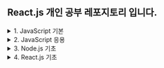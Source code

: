 ## React.js 개인 공부 레포지토리 입니다.

<details>
<summary>1. JavaScript 기본</summary>

- JavaScrip 변수: 자바스크립트는 동적 타입 언어로 변수들이 실행 시간에 그 타입이 결정되고 변경될 수 있다.

- var VS let
  - var는 함수 레벨 스코프를 가지며, 동일한 스코프 내에서 재선언할 수 있다.
  - let은 블록 레벨 스코프를 가지며, let은 var와 달리 동일한 스코프 내에서 재선언할 수 없다.

<br>

- Primitive Type
  - 단일 값만 가질 수 있는 데이터 타입
  - Number, String, Boolean, Null, Undefined

<br>

- Non-Primitive Type
  - 한 번에 여러 값을 가질 수 있는 데이터 타입
  - Object, Array, Function

<br>

- 백틱(``)
  - JavaScript에서 문자열을 정의하는 방법 중 하나로, 문자열 내에서 변수나 표현식을 ${}로 감싸서 직접 삽입할 수 있다. (Template Literal)

<br>

- 형변환
  - JavaScript 엔진은 필요에 따라 자동으로 형변환을 수행한다.
    예를 들어, 숫자와 문자열을 함께 사용할 때 자동 형변환이 일어난다.
  - parseInt, parseFloat, Number 등의 함수를 사용하여 명시적인 형변환을 할 수 있다.

<br>

- 비교 연산자
  - ==, !=: 두 변수의 값만 비교하고 타입은 무시
  - ===, !==: 값과 함께 타입까지 엄격하게 비교

<br>

- null 병합 연산자: 첫 번째 피연산자가 null 또는 undefined인 경우 두 번째 피연산자를 반환

<br>

- 함수 선언식 VS 함수 표현식
  - 함수 선언식(Function Declaration): function 키워드를 사용하여 함수를 선언하는 방법
    - 호이스팅(Hoisting): 정의된 함수는 스크립트가 실행되기 전에 처리되어, 함수를 선언하기 전에도 호출할 수 있다는 것을 의미
  - 함수 표현식(Function Expression): 함수를 변수에 할당하는 방법
    - 함수 표현식은 호이스팅이 발생하지 않으므로, 선언하기 전에 함수를 호출하면 오류가 발생할 수 있다.

<br>

- 화살표 함수: function 키워드 대신 화살표(=>)를 사용하여 함수를 정의
  - 화살표 함수는 자체적인 this 바인딩을 생성하지 않으며, 자신이 선언된 시점의 상위 스코프의 this 값을 "상속" 받는다.
    ```javascript
    function Timer() {
      this.seconds = 0;
      setInterval(() => {
        this.seconds++; // 여기서의 `this`는 Timer 객체를 가리킴
      }, 1000);
    }
    ```

<br>

- 콜백 함수: 다른 함수에 인자로 전달되는 함수를 의미

  - 아래 코드에서 greeting 함수는 processUserInput 함수에 콜백 함수로 전달되어, 사용자가 이름을 입력하면 greeting 콜백 함수가 호출되어 사용자에게 인사를 한다.

    ```javascript
    function greeting(name) {
      console.log("Hello " + name);
    }

    function processUserInput(callback) {
      var name = prompt("Please enter your name.");
      callback(name);
    }

    processUserInput(greeting);
    ```

<br>

- 객체 생성 방식
  - 생성자 방식: new 키워드와 함께 생성자 함수를 사용하여 객체를 생성
    - 예: let obj = new Object();
  - 객체 리터럴 방식: 중괄호 {}를 사용하여 객체를 직접 선언
    - 예: let obj = {};

<br>

- 객체 프로퍼티: 객체에는 프로퍼티(멤버, 메서드 등)가 포함될 수 있다.
  - 점 표기법: person.name 처럼 점(.)을 사용해 접근
  - 괄호 표기법: person["name"]처럼 괄호와 문자열 키를 사용해 접근
    - 점 표기법을 사용할 때는 프로퍼티의 이름이 코드를 작성하는 시점에 이미 알려져 있어야 하지만, 괄호 표기법을 사용하면 프로퍼티의 이름이 동적으로 결정될 수 있다.

<br>

- const로 선언된 객체는 재할당은 불가능하지만, 객체 내부의 프로퍼티는 수정할 수 있다.
  - const가 변수에 대한 참조 자체의 불변성을 의미하지만, 참조된 객체의 내용은 불변하지 않기 때문
  - 예: const person = { name: "John" }; person.name = "Dave";

<br>

- this 키워드: 객체의 메소드 내에서, this는 현재 객체를 가리킨다.

<br>

- 배열 메서드 정리 [Click](/JavaScript%20기본/JavaScript_Array_Methods_README.md)
</details>

<details>
<summary>2. JavaScript 응용</summary>

- Falsy 값: JavaScript에서 다음 값들은 false로 간주된다.

  - `false`
  - `0`
  - `''` (빈 문자열)
  - `null`
  - `undefined`
  - `NaN` (숫자가 아님)

- Truthy 값: JavaScript에서 다른 모든 값들은 truthy로 간주된다.

  - `true`
  - `0`이 아닌 숫자들
  - 비어있지 않은 문자열
  - 객체
  - 배열
  - 함수

- 단락 회로 평가(Short-circuit evaluation): 논리 연산자를 사용할 때 일부 표현식의 결과에 따라 나머지 표현식의 평가를 건너뛰는 방법

  - && 연산자: 첫 번째 피연산자가 거짓으로 평가되면 두 번째 피연산자를 평가하지 않는다.
  - || 연산자: 첫 번째 피연산자가 참으로 평가되면 두 번째 피연산자를 평가하지 않는다.
  - 조건부 실행을 구현하거나 기본값을 설정하는 등 다양한 상황에서 유용하게 사용될 수 있다. 예를 들어, let result = value || "default"; 코드에서 value가 참으로 평가되면 result는 value의 값이 되고, value가 거짓으로 평가되면 result는 "default"가 된다.

- 비 구조화 할당: 배열이나 객체의 속성을 해체하여 그 값을 개별 변수에 할당하는 것을 의미

  1. 배열 비 구조화 할당: 배열의 각 요소를 개별 변수에 할당

  ```javascript
  let [a, b] = [1, 2];
  ```

  2. 객체 비 구조화 할당: 객체의 각 속성을 개별 변수에 할당하며, Key 값을 통해 접근

  ```javascript
  let { name, age } = { name: "John", age: 30 };
  ```

- Spread 연산자: ... (세 개의 점)으로 표시되며, 배열, 객체 등을 요소 단위로 "펼쳐"서 사용할 수 있게 해주는 연산자

  ```javascript
  let arr1 = [1, 2, 3];
  let arr2 = [...arr1, 4, 5]; // [1, 2, 3, 4, 5]
  ```

- 자바스크립트는 싱글 스레드 기반 언어로, 한 번에 하나의 작업만 처리한다.

  - 동기 방식 처리 (블로킹 방식): 코드가 순차적으로 실행되며, 한 작업이 완료될 때까지 다음 작업은 대기한다.<br>
    Head-of-Line (HOL) 블로킹으로 이어져 성능 저하를 초래할 수 있다.
  - 논 블로킹 작업의 필요성: 싱글 스레드 모델에서 긴 작업이나 I/O 작업으로 인한 블로킹은 전체 시스템의 성능 저하를 일으킬 수 있다.<br>
    따라서, 자바스크립트는 setTimeout, setInterval, 프로미스(Promises), 비동기 함수(Async/Await) 등을 통해 비동기 프로그래밍을 지원한다. <br>
    이러한 메커니즘을 사용하여, 블로킹 없이 동시에 여러 작업을 처리할 수 있다.

- 자바스크립트 엔진의 구조

  - 힙 (Heap): 객체와 같은 메모리 할당이 일어나는 영역
  - 콜 스택 (Call Stack): 실행 중인 코드의 컨텍스트(함수 호출, 변수 등)를 저장하는 스택 구조이다. <br>
    함수가 호출되면 콜 스택에 푸시(push)되고, 함수 실행이 완료되면 팝(pop)되며, 콜 스택이 비어 있으면 프로그램이 종료된다.

- 비동기 처리 메커니즘

  1. Web APIs: setTimeout과 같은 비동기 함수는 콜 스택에서 직접 처리되지 않고 Web APIs에 의해 처리된다. <br>
     이는 콜 스택이 해당 함수를 실행하고 바로 다음 작업으로 넘어갈 수 있게 해, 블로킹을 방지한다.
  2. 콜백 큐 (Callback Queue): 비동기 함수의 처리가 완료되면, 해당 함수의 콜백이 콜백 큐에 추가된다.
  3. 이벤트 루프 (Event Loop): 이벤트 루프는 콜 스택이 비어 있을 때 콜백 큐에 있는 작업을 콜 스택으로 이동시켜 실행시킨다.
     ![Alt text](<JavaScript 응용/JS engine.png>)

- Promise: JavaScript에서 비동기 작업을 처리하는 객체

  - Promise는 비동기 작업의 최종 완료(또는 실패) 및 그 결과 값을 나타내며, 다음과 같이 세 가지 상태를 가진다.
    1. pending: 비동기 처리 로직이 아직 완료되지 않은 상태
    2. fulfilled: 비동기 처리가 완료되어 Promise가 결과 값을 반환한 상태
    3. rejected: 비동기 처리가 실패하거나 오류가 발생한 상태
  - Promise는 `then` 메서드를 사용하여 비동기 작업이 성공적으로 완료되었을 때의 콜백 함수를 등록할 수 있다.<br>
    또한 `catch` 메서드를 사용하여 오류가 발생했을 때의 콜백 함수를 등록할 수 있다.
  - 콜백 지옥(callback hell) 문제를 해결: 콜백 함수를 중첩하거나 연쇄적으로 사용할 때 발생하며 코드가 복잡하고 가독성이 떨어지며 유지보수가 어려워지는 상황
  - 예시

    ```javascript
    const myPromise = new Promise((resolve, reject) => {
      // 비동기 작업 수행 후
      if (/* 작업이 성공했을 경우 */) {
          resolve("성공한 결과");
      } else {
          reject("작업 실패");
      }
    });

    myPromise.then(result => {
      console.log(result); // "성공한 결과" 출력
    }).catch(error => {
      console.error(error); // 이 부분은 실행되지 않음
    });
    ```

- async / await: JavaScript에서 비동기 코드를 작성할 때 사용하는 키워드

  - async: async 키워드는 함수 앞에 위치하며, 이 함수가 비동기 함수임을 나타낸다. <br> async 함수는 항상 프로미스(Promise)를 반환한다.
  - await: await 키워드는 async 함수 내부에서만 사용할 수 있다. <br>
    await 뒤에 위치한 표현식은 보통 프로미스이며, JavaScript 엔진은 프로미스가 fulfilled 또는 rejected 상태가 될 때까지 함수의 실행을 일시 중지한다.
  - 예시

    ```javascript
    // 비동기 함수 선언
    async function fetchData() {
      try {
        // await를 사용하여 HTTP 요청의 프로미스가 완료될 때까지 기다림
        const response = await fetch("https://api.example.com/data");
        // 프로미스가 완료되면 JSON을 파싱
        const data = await response.json();
        // 데이터 처리
        console.log(data);
      } catch (error) {
        // 오류 처리
        console.error("An error occurred:", error);
      }
    }

    // 비동기 함수 호출
    fetchData();
    ```

- fetch: JavaScript에서 HTTP 요청을 보내기 위해 사용하는 내장 함수

  - fetch 함수는 Promise 기반 API이므로 비동기적으로 작동하며, then()과 catch() 또는 async/await와 함께 사용하여 비동기 결과를 처리할 수 있다.
  - then() / catch() 예시
    ```javascript
    fetch("https://api.example.com/data")
      .then((response) => {
        if (!response.ok) {
          throw new Error("Network response was not ok");
        }
        return response.json();
      })
      .then((data) => {
        console.log(data);
      })
      .catch((error) => {
        console.error(
          "There has been a problem with your fetch operation:",
          error
        );
      });
    ```
  - async/await 예시

    ```javascript
    async function fetchData() {
      try {
        const response = await fetch("https://api.example.com/data");
        if (!response.ok) {
          throw new Error("Network response was not ok");
        }
        const data = await response.json();
        console.log(data);
      } catch (error) {
        console.error(
          "There has been a problem with your fetch operation:",
          error
        );
      }
    }
    ```

  - fetch 함수가 비동기로 처리되는 이유

  1. Non-blocking I/O: JavaScript는 단일 스레드로 실행되므로, 네트워크 요청과 같은 시간이 오래 걸리는 작업들은 코드 실행을 막지 않도록 비동기적으로 처리된다. <br>
     만약 fetch가 동기적이라면, 요청이 완료될 때까지 코드 실행이 멈춰 사용자 인터페이스가 멈추는 등의 문제가 발생할 수 있다. <br>
  2. 효율성: 서버 응답을 기다리는 동안 다른 스크립트 실행, 이벤트 처리 등을 통해 동시성을 높이고 애플리케이션의 효율성이 향상시킬 수 있다.
  3. Promise 기반: fetch는 Promise를 반환한다. <br>
     따라서, 비동기 작업을 쉽게 처리할 수 있는 체인 형태의 메서드(then, catch, finally)를 사용할 수 있다.

</details>

<details>
<summary>3. Node.js 기초</summary>

- Node.js? Chrome V8 JavaScript 엔진을 기반으로 하는 JavaScript 런타임

  - JavaScript를 브라우저 외부에서 실행할 수 있게 해주며, 주로 서버 사이드 애플리케이션을 개발하는 데 사용
  - Node.js는 npm(Node Package Manager)을 통해 수많은 오픈 소스 라이브러리를 사용할 수 있다.

- Module: 관련된 코드를 그룹화하여 별도의 파일로 분리한 것

  - CommonJS: Node.js 환경에서 사용되는 모듈 시스템으로, require 함수를 사용하여 가져오고(import), module.exports를 사용하여 객체를 내보낸다. (동기적)
  - ES Modules: 최신 버전의 Node.js에서 사용하며, import와 export 문을 사용하여 모듈을 가져오고 내보낸다. (비동기적)

- NPM (Node Package Manager): JavaScript 프로그래밍 언어를 위한 패키지 관리자로, 주로 Node.js의 패키지(라이브러리 또는 모듈) 관리에 사용된다.

  - npm을 사용하면 다양한 Node.js 패키지를 쉽게 설치하고 관리할 수 있다.
  - 프로젝트에 필요한 모든 의존성을 package.json 파일에 명시하고, npm install 명령을 통해 한 번에 설치할 수 있다.

    ```json
    {
      "name": "package-example", // 패키지 이름
      "version": "1.0.0", // 패키지 버전
      "description": "", // 패키지에 대한 설명
      "main": "index.js", // 패키지의 메인 파일
      "scripts": {
        "test": "echo \"Error: no test specified\" && exit 1",
        "start": "node index.js" // 'npm start' 실행 시 index.js 파일을 Node.js로 실행
      },
      "author": "taegon", // 패키지의 저자
      "license": "ISC", // 패키지 라이선스 유형
      "dependencies": {
        // 패키지의 의존성을 나열
        "randomcolor": "^0.6.2"
      }
    }
    ```

</detail>

</details>

<details>
<summary>4. React.js 기초</summary>

- JSX (JavaScript XML): JSX는 React에서 사용되는 템플릿 언어로, JavaScript 코드 안에서 HTML과 유사한 구조를 작성할 수 있다.

- State: React 컴포넌트의 내부 상태를 나타내는 객체

  - React에서 상태(State)가 변경되면, React가 자동으로 해당 컴포넌트를 다시 렌더링하고 화면을 업데이트한다.

- Props: React 컴포넌트 간에 데이터를 전달하는 메커니즘
  - 부모 컴포넌트에서 자식 컴포넌트로 데이터를 전달할 때 사용되며, Props는 읽기 전용이다. (컴포넌트 내에서 변경할 수 없다.)

</detail>
